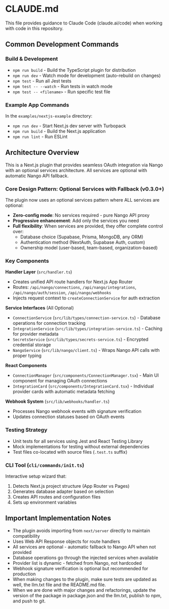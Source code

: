 # CLAUDE.md

This file provides guidance to Claude Code (claude.ai/code) when working with code in this repository.

## Common Development Commands

### Build & Development
- `npm run build` - Build the TypeScript plugin for distribution
- `npm run dev` - Watch mode for development (auto-rebuild on changes)
- `npm test` - Run all Jest tests
- `npm test -- --watch` - Run tests in watch mode
- `npm test -- <filename>` - Run specific test file

### Example App Commands
In the `examples/nextjs-example` directory:
- `npm run dev` - Start Next.js dev server with Turbopack
- `npm run build` - Build the Next.js application
- `npm run lint` - Run ESLint

## Architecture Overview

This is a Next.js plugin that provides seamless OAuth integration via Nango with an optional services architecture. All services are optional with automatic Nango API fallback.

### Core Design Pattern: Optional Services with Fallback (v0.3.0+)
The plugin now uses an optional services pattern where ALL services are optional:
- **Zero-config mode**: No services required - pure Nango API proxy
- **Progressive enhancement**: Add only the services you need
- **Full flexibility**: When services are provided, they offer complete control over:
  - Database choice (Supabase, Prisma, MongoDB, any ORM)
  - Authentication method (NextAuth, Supabase Auth, custom)
  - Ownership model (user-based, team-based, organization-based)

### Key Components

**Handler Layer** (`src/handler.ts`)
- Creates unified API route handlers for Next.js App Router
- Routes: `/api/nango/connections`, `/api/nango/integrations`, `/api/nango/auth/session`, `/api/nango/webhooks`
- Injects request context to `createConnectionService` for auth extraction

**Service Interfaces** (All Optional)
- `ConnectionService` (`src/lib/types/connection-service.ts`) - Database operations for connection tracking
- `IntegrationService` (`src/lib/types/integration-service.ts`) - Caching for provider metadata
- `SecretsService` (`src/lib/types/secrets-service.ts`) - Encrypted credential storage
- `NangoService` (`src/lib/nango/client.ts`) - Wraps Nango API calls with proper typing

**React Components**
- `ConnectionManager` (`src/components/ConnectionManager.tsx`) - Main UI component for managing OAuth connections
- `IntegrationCard` (`src/components/IntegrationCard.tsx`) - Individual provider cards with automatic metadata fetching

**Webhook System** (`src/lib/webhooks/handler.ts`)
- Processes Nango webhook events with signature verification
- Updates connection statuses based on OAuth events

### Testing Strategy
- Unit tests for all services using Jest and React Testing Library
- Mock implementations for testing without external dependencies
- Test files co-located with source files (`.test.ts` suffix)

### CLI Tool (`cli/commands/init.ts`)
Interactive setup wizard that:
1. Detects Next.js project structure (App Router vs Pages)
2. Generates database adapter based on selection
3. Creates API routes and configuration files
4. Sets up environment variables

## Important Implementation Notes

- The plugin avoids importing from `next/server` directly to maintain compatibility
- Uses Web API Response objects for route handlers
- All services are optional - automatic fallback to Nango API when not provided
- Database operations go through the injected services when available
- Provider list is dynamic - fetched from Nango, not hardcoded
- Webhook signature verification is optional but recommended for production
- When making changes to the plugin, make sure tests are updated as well, the llm.txt file and the README.md file.
- When we are done with major changes and refactorings, update the version of the package in package.json and the llm.txt, publish to npm, and push to git.